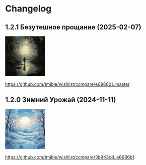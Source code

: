 # Changelog

## 1.2.1 Безутешное прощание (2025-02-07)
<img width="128" height="128" src="release-images/1.2.1.png"/>

https://github.com/tmible/wishlist/compare/e6986b1..master


## 1.2.0 Зимний Урожай (2024-11-11)
<img width="128" height="128" src="release-images/1.2.0.png"/>

https://github.com/tmible/wishlist/compare/3b943cd..e6986b1
